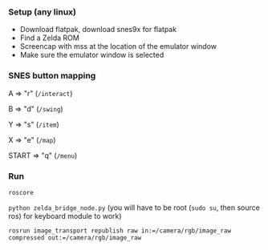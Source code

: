 ### Setup (any linux)

- Download flatpak, download snes9x for flatpak
- Find a Zelda ROM
- Screencap with mss at the location of the emulator window
- Make sure the emulator window is selected

### SNES button mapping

A => "r" (`/interact`)

B => "d" (`/swing`)

Y => "s" (`/item`)

X => "e" (`/map`)

START => "q" (`/menu`)

### Run

`roscore`

`python zelda_bridge_node.py` (you will have to be root (`sudo su`, then source ros) for keyboard module to work)

`rosrun image_transport republish raw in:=/camera/rgb/image_raw compressed out:=/camera/rgb/image_raw`
